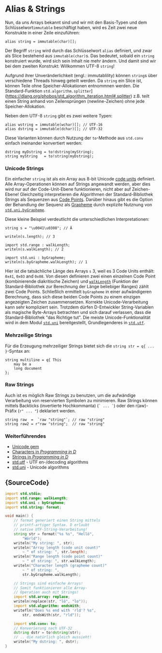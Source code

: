 # Alias & Strings

Nun, da uns Arrays bekannt sind und wir mit den Basis-Typen
und dem Schlüsselwort`immutable` beschäftigt haben, wird es
Zeit zwei neue Konstrukte in einer Zeile einzuführen:

    alias string = immutable(char)[];

Der Begriff `string` wird durch das Schlüsselwort `alias` definiert,
und zwar als Slice bestehend aus `immutable(char)`s.
Das bedeutet, sobald ein `string` konstruiert wurde, wird sich sein
Inhalt nie mehr ändern. Und damit sind wir bei dem zweiten Konstrukt:
Willkommen UTF-8 `string`!

Aufgrund ihrer Unveränderlichkeit (engl.: immutablility) können
`string`s über verschiedene Threads hinweg geteilt werden. Da `string`
ein Slice ist, können Teile ohne Speicher-Allokationen entnommnen werden.
Die Standard-Funktion `std.algorithm.splitter`](https://dlang.org/phobos/std_algorithm_iteration.html#.splitter)
z.B. teilt einen String anhand von Zeilensprüngen (newline-Zeichen)
ohne jede Speicher-Allokation.

Neben dem  UTF-8 `string` gibt es zwei weitere Typen:

    alias wstring = immutable(wchar)[]; // UTF-16
    alias dstring = immutable(dchar)[]; // UTF-32

Diese Varianten können durch Nutzung der `to`-Methode aus `std.conv`
einfach ineinander konvertiert werden:

    dstring myDstring = to!dstring(myString);
    string myString   = to!string(myDstring);

### Unicode Strings

Ein einfacher `string` ist als ein Array aus 8-bit Unicode [code
units](http://unicode.org/glossary/#code_unit) definiert. Alle Array-Operationen
können auf Strings angewandt werden, aber dies wird nur auf der Code-Unit-Ebene
funktionieren, nicht aber auf Zeichen-Ebene! Gleichzeitig interpretieren die
Algorithmen der Standard-Bibliothek Strings als Sequenzen aus
[Code Points](http://unicode.org/glossary/#code_point). Darüber hinaus gibt es
die Option der Behandlung der Sequenz als
[Grapheme](http://unicode.org/glossary/#grapheme) durch explizite Nutznung von
[`std.uni.byGrapheme`](https://dlang.org/library/std/uni/by_grapheme.html).

Diese kleine Beispiel verdeutlicht die unterschiedlichen Interpretationen:

    string s = "\u0041\u0308"; // Ä

    writeln(s.length); // 3

    import std.range : walkLength;
    writeln(s.walkLength); // 2

    import std.uni : byGrapheme;
    writeln(s.byGrapheme.walkLength); // 1

Hier ist die tatsächliche Länge des Arrays `s` 3, weil es 3 Code Units
enthält: `0x41`, `0x03` and `0x08`. Von diesen definieren zwei einen einzelnen
Code Point (kombinierende diakritische Zeichen) und
[`walkLength`](https://dlang.org/library/std/range/primitives/walk_length.html)
(Funktion der Standard-Bibliothek zur Berechnung der Länge beliebiger Ranges)
zählt zwei Code Points. Schließlich ermittelt `byGrapheme` in einer aufwändigeren
Berechnung, dass sich diese beiden Code Points zu einem einzigen angezeigten
Zeichen zusammensetzen.
Korrekte Unicode-Verarbeitung kann sehr kompliziert sein. Trotzdem dürfen
D-Entwickler String-Variablen als magische Byte-Arrays betrachten und sich darauf
verlassen, dass die Standard-Bibliothek "das Richtige tut".
Die meiste Unicode-Funktionalität wird in dem Modul
[`std.uni`](https://dlang.org/library/std/uni.html) bereitgestellt, Grundlegenderes
in [`std.utf`](https://dlang.org/library/std/utf.html).

### Mehrzeilige Strings

Für die Erzeugung mehrzeiliger Strings bietet sich die
`string str = q{ ... }`-Syntax an:

    string multiline = q{ This
        may be a
        long document
    };

### Raw Strings

Auch ist es möglich Raw Strings zu benutzen, um die aufwändige Verarbeitung
von reservierten Symbolen zu minimieren. Raw Strings können mittels Backticks
(invertierte Hochkommanta) (`` ` ... ` ``) oder den r(aw)-Präfix (`r" ... "`)
deklariert werden.

    string raw  =  `raw "string"`; // raw "string"
    string raw2 = r"raw "string";  // raw "string"

### Weiterführendes

- [Unicode gem](https://tour.dlang.org/tour/en/gems/unicode)
- [Characters in _Programming in D_](http://ddili.org/ders/d.en/characters.html)
- [Strings in _Programming in D_](http://ddili.org/ders/d.en/strings.html)
- [std.utf](http://dlang.org/phobos/std_utf.html) - UTF en-/decoding algorithms
- [std.uni](http://dlang.org/phobos/std_uni.html) - Unicode algorithms

## {SourceCode}

```d
import std.stdio;
import std.range: walkLength;
import std.uni : byGrapheme;
import std.string: format;

void main() {
    // format generiert einen String mittels
    // printf-artiger Syntax. D erlaubt
    // native UTF-String-Verarbeitung!
    string str = format("%s %s", "Hellö",
        "Wörld");
    writeln("My string: ", str);
    writeln("Array length (code unit count)"
        ~ " of string: ", str.length);
    writeln("Range length (code point count)"
        ~ " of string: ", str.walkLength);
    writeln("Character length (grapheme count)"
        ~ " of string: ",
        str.byGrapheme.walkLength);

    // Strings sind einfache Arrays!
    // Somit funktionieren alle Array-
    // Operation auch mit Strings!
    import std.array: replace;
    writeln(replace(str, "lö", "lo"));
    import std.algorithm: endsWith;
    writefln("Does %s end with 'rld'? %s",
        str, endsWith(str, "rld"));

    import std.conv: to;
    // Konverierung nach UTF-32
    dstring dstr = to!dstring(str);
    // .. die natürlich gleich aussieht!
    writeln("My dstring: ", dstr);
}
```
